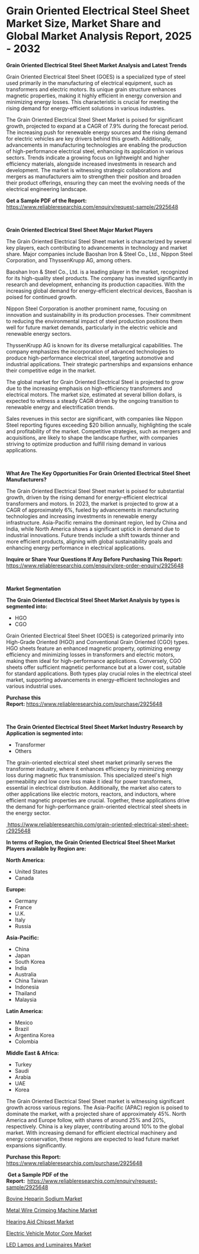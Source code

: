 <p><h1>Grain Oriented Electrical Steel Sheet Market Size, Market Share and Global Market Analysis Report, 2025 - 2032</h1></p><p><strong>Grain Oriented Electrical Steel Sheet Market Analysis and Latest Trends</strong></p>
<p><p>Grain Oriented Electrical Steel Sheet (GOES) is a specialized type of steel used primarily in the manufacturing of electrical equipment, such as transformers and electric motors. Its unique grain structure enhances magnetic properties, making it highly efficient in energy conversion and minimizing energy losses. This characteristic is crucial for meeting the rising demand for energy-efficient solutions in various industries.</p><p>The Grain Oriented Electrical Steel Sheet Market is poised for significant growth, projected to expand at a CAGR of 7.9% during the forecast period. The increasing push for renewable energy sources and the rising demand for electric vehicles are key drivers behind this growth. Additionally, advancements in manufacturing technologies are enabling the production of high-performance electrical steel, enhancing its application in various sectors. Trends indicate a growing focus on lightweight and higher efficiency materials, alongside increased investments in research and development. The market is witnessing strategic collaborations and mergers as manufacturers aim to strengthen their position and broaden their product offerings, ensuring they can meet the evolving needs of the electrical engineering landscape.</p></p>
<p><strong>Get a Sample PDF of the Report:&nbsp;</strong> <a href="https://www.reliableresearchiq.com/enquiry/request-sample/2925648?utm_campaign=1137&utm_medium=2&utm_source=Github&utm_content=ia&utm_term=12032025&utm_id=grain-oriented-electrical-steel-sheet">https://www.reliableresearchiq.com/enquiry/request-sample/2925648</a></p>
<p>&nbsp;</p>
<p><strong>Grain Oriented Electrical Steel Sheet Major Market Players</strong></p>
<p><p>The Grain Oriented Electrical Steel Sheet market is characterized by several key players, each contributing to advancements in technology and market share. Major companies include Baoshan Iron & Steel Co., Ltd., Nippon Steel Corporation, and ThyssenKrupp AG, among others. </p><p>Baoshan Iron & Steel Co., Ltd. is a leading player in the market, recognized for its high-quality steel products. The company has invested significantly in research and development, enhancing its production capacities. With the increasing global demand for energy-efficient electrical devices, Baoshan is poised for continued growth.</p><p>Nippon Steel Corporation is another prominent name, focusing on innovation and sustainability in its production processes. Their commitment to reducing the environmental impact of steel production positions them well for future market demands, particularly in the electric vehicle and renewable energy sectors.</p><p>ThyssenKrupp AG is known for its diverse metallurgical capabilities. The company emphasizes the incorporation of advanced technologies to produce high-performance electrical steel, targeting automotive and industrial applications. Their strategic partnerships and expansions enhance their competitive edge in the market.</p><p>The global market for Grain Oriented Electrical Steel is projected to grow due to the increasing emphasis on high-efficiency transformers and electrical motors. The market size, estimated at several billion dollars, is expected to witness a steady CAGR driven by the ongoing transition to renewable energy and electrification trends.</p><p>Sales revenues in this sector are significant, with companies like Nippon Steel reporting figures exceeding $20 billion annually, highlighting the scale and profitability of the market. Competitive strategies, such as mergers and acquisitions, are likely to shape the landscape further, with companies striving to optimize production and fulfill rising demand in various applications.</p></p>
<p>&nbsp;</p>
<p><strong>What Are The Key Opportunities For Grain Oriented Electrical Steel Sheet Manufacturers?</strong></p>
<p><p>The Grain Oriented Electrical Steel Sheet market is poised for substantial growth, driven by the rising demand for energy-efficient electrical transformers and motors. In 2023, the market is projected to grow at a CAGR of approximately 6%, fueled by advancements in manufacturing technologies and increasing investments in renewable energy infrastructure. Asia-Pacific remains the dominant region, led by China and India, while North America shows a significant uptick in demand due to industrial innovations. Future trends include a shift towards thinner and more efficient products, aligning with global sustainability goals and enhancing energy performance in electrical applications.</p></p>
<p><strong>Inquire or Share Your Questions If Any Before Purchasing This Report:</strong> <a href="https://www.reliableresearchiq.com/enquiry/pre-order-enquiry/2925648?utm_campaign=1137&utm_medium=2&utm_source=Github&utm_content=ia&utm_term=12032025&utm_id=grain-oriented-electrical-steel-sheet">https://www.reliableresearchiq.com/enquiry/pre-order-enquiry/2925648</a></p>
<p>&nbsp;</p>
<p><strong>Market Segmentation</strong></p>
<p><strong>The Grain Oriented Electrical Steel Sheet Market Analysis by types is segmented into:</strong></p>
<p><ul><li>HGO</li><li>CGO</li></ul></p>
<p><p>Grain Oriented Electrical Steel Sheet (GOES) is categorized primarily into High-Grade Oriented (HGO) and Conventional Grain Oriented (CGO) types. HGO sheets feature an enhanced magnetic property, optimizing energy efficiency and minimizing losses in transformers and electric motors, making them ideal for high-performance applications. Conversely, CGO sheets offer sufficient magnetic performance but at a lower cost, suitable for standard applications. Both types play crucial roles in the electrical steel market, supporting advancements in energy-efficient technologies and various industrial uses.</p></p>
<p><strong>Purchase this Report:&nbsp;</strong><a href="https://www.reliableresearchiq.com/purchase/2925648?utm_campaign=1137&utm_medium=2&utm_source=Github&utm_content=ia&utm_term=12032025&utm_id=grain-oriented-electrical-steel-sheet">https://www.reliableresearchiq.com/purchase/2925648</a></p>
<p>&nbsp;</p>
<p><strong>The Grain Oriented Electrical Steel Sheet Market Industry Research by Application is segmented into:</strong></p>
<p><ul><li>Transformer</li><li>Others</li></ul></p>
<p><p>The grain-oriented electrical steel sheet market primarily serves the transformer industry, where it enhances efficiency by minimizing energy loss during magnetic flux transmission. This specialized steel's high permeability and low core loss make it ideal for power transformers, essential in electrical distribution. Additionally, the market also caters to other applications like electric motors, reactors, and inductors, where efficient magnetic properties are crucial. Together, these applications drive the demand for high-performance grain-oriented electrical steel sheets in the energy sector.</p></p>
<p><a href="https://www.reliableresearchiq.com/grain-oriented-electrical-steel-sheet-r2925648?utm_campaign=1137&utm_medium=2&utm_source=Github&utm_content=ia&utm_term=12032025&utm_id=grain-oriented-electrical-steel-sheet">&nbsp;https://www.reliableresearchiq.com/grain-oriented-electrical-steel-sheet-r2925648</a></p>
<p><strong>In terms of Region, the Grain Oriented Electrical Steel Sheet Market Players available by Region are:</strong></p>
<p>
    <p> <strong> North America: </strong>
        <ul>
            <li>United States</li>
            <li>Canada</li>
        </ul>
        </p> 
    <p> <strong> Europe: </strong>
        <ul>
            <li>Germany</li>
            <li>France</li>
            <li>U.K.</li>
            <li>Italy</li>
            <li>Russia</li>
        </ul>
        </p> 
    <p> <strong> Asia-Pacific: </strong>
        <ul>
            <li>China</li>
            <li>Japan</li>
            <li>South Korea</li>
            <li>India</li>
            <li>Australia</li>
            <li>China Taiwan</li>
            <li>Indonesia</li>
            <li>Thailand</li>
            <li>Malaysia</li>
        </ul>
        </p> 
    <p> <strong> Latin America: </strong>
        <ul>
            <li>Mexico</li>
            <li>Brazil</li>
            <li>Argentina Korea</li>
            <li>Colombia</li>
        </ul>
        </p> 
    <p> <strong> Middle East & Africa: </strong>
        <ul>
            <li>Turkey</li>
            <li>Saudi</li>
            <li>Arabia</li>
            <li>UAE</li>
            <li>Korea</li>
        </ul>
    </p>
    </p>
<p><p>The Grain Oriented Electrical Steel Sheet market is witnessing significant growth across various regions. The Asia-Pacific (APAC) region is poised to dominate the market, with a projected share of approximately 45%. North America and Europe follow, with shares of around 25% and 20%, respectively. China is a key player, contributing around 10% to the global market. With increasing demand for efficient electrical machinery and energy conservation, these regions are expected to lead future market expansions significantly.</p></p>
<p><strong>Purchase this Report: </strong><a href="https://www.reliableresearchiq.com/purchase/2925648?utm_campaign=1137&utm_medium=2&utm_source=Github&utm_content=ia&utm_term=12032025&utm_id=grain-oriented-electrical-steel-sheet">https://www.reliableresearchiq.com/purchase/2925648</a></p>
<p>&nbsp;<strong>Get a Sample PDF of the Report:&nbsp;&nbsp;</strong><a href="https://www.reliableresearchiq.com/enquiry/request-sample/2925648?utm_campaign=1137&utm_medium=2&utm_source=Github&utm_content=ia&utm_term=12032025&utm_id=grain-oriented-electrical-steel-sheet">https://www.reliableresearchiq.com/enquiry/request-sample/2925648</a></p>
<p><strong></strong></p>
<p><p><a href="https://github.com/rutupueyed/Market-Research-Report-List-1/blob/main/bovine-heparin-sodium-market.md?utm_campaign=1137&utm_medium=2&utm_source=Github&utm_content=ia&utm_term=12032025&utm_id=grain-oriented-electrical-steel-sheet">Bovine Heparin Sodium Market</a></p><p><a href="https://github.com/navodfetiya/Market-Research-Report-List-1/blob/main/metal-wire-crimping-machine-market.md?utm_campaign=1137&utm_medium=2&utm_source=Github&utm_content=ia&utm_term=12032025&utm_id=grain-oriented-electrical-steel-sheet">Metal Wire Crimping Machine Market</a></p><p><a href="https://github.com/burnicndole/Market-Research-Report-List-1/blob/main/hearing-aid-chipset-market.md?utm_campaign=1137&utm_medium=2&utm_source=Github&utm_content=ia&utm_term=12032025&utm_id=grain-oriented-electrical-steel-sheet">Hearing Aid Chipset Market</a></p><p><a href="https://github.com/doganaqev/Market-Research-Report-List-1/blob/main/electric-vehicle-motor-core-market.md?utm_campaign=1137&utm_medium=2&utm_source=Github&utm_content=ia&utm_term=12032025&utm_id=grain-oriented-electrical-steel-sheet">Electric Vehicle Motor Core Market</a></p><p><a href="https://github.com/cevzarvargem/Market-Research-Report-List-1/blob/main/led-lamps-and-luminaires-market.md?utm_campaign=1137&utm_medium=2&utm_source=Github&utm_content=ia&utm_term=12032025&utm_id=grain-oriented-electrical-steel-sheet">LED Lamps and Luminaires Market</a></p></p>